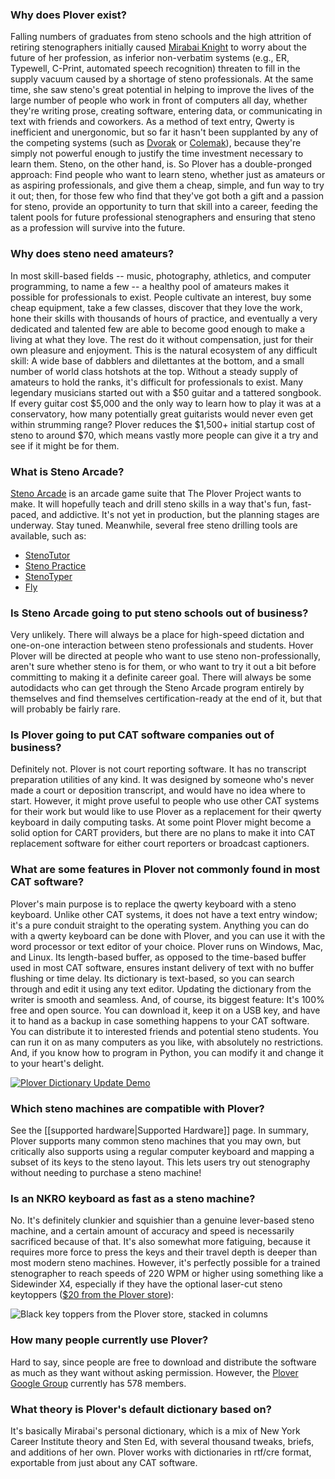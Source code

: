 ### Why does Plover exist?

Falling numbers of graduates from steno schools and the high attrition
of retiring stenographers initially caused [Mirabai Knight](http://StenoKnight.com)
to worry about the
future of her profession, as inferior non-verbatim systems (e.g., ER,
Typewell, C-Print, automated speech recognition) threaten to fill in the
supply vacuum caused by a shortage of steno professionals. At the same
time, she saw steno's great potential in helping to improve the lives of
the large number of people who work in front of computers all day,
whether they're writing prose, creating software, entering data, or
communicating in text with friends and coworkers. As a method of text
entry, Qwerty is inefficient and unergonomic, but so far it hasn't been
supplanted by any of the competing systems (such as
[Dvorak](http://en.wikipedia.org/wiki/Dvorak_Simplified_Keyboard) or
[Colemak](http://en.wikipedia.org/wiki/Keyboard_layout#Colemak)),
because they're simply not powerful enough to justify the time
investment necessary to learn them. Steno, on the other hand, is. So
Plover has a double-pronged approach: Find people who want to learn
steno, whether just as amateurs or as aspiring professionals, and give
them a cheap, simple, and fun way to try it out; then, for those few who
find that they've got both a gift and a passion for steno, provide an
opportunity to turn that skill into a career, feeding the talent pools
for future professional stenographers and ensuring that steno as a
profession will survive into the future.

### Why does steno need amateurs?

In most skill-based fields -- music, photography, athletics, and
computer programming, to name a few -- a healthy pool of amateurs makes
it possible for professionals to exist. People cultivate an interest,
buy some cheap equipment, take a few classes, discover that they love
the work, hone their skills with thousands of hours of practice, and
eventually a very dedicated and talented few are able to become good
enough to make a living at what they love. The rest do it without
compensation, just for their own pleasure and enjoyment. This is the
natural ecosystem of any difficult skill: A wide base of dabblers and
dilettantes at the bottom, and a small number of world class hotshots at
the top. Without a steady supply of amateurs to hold the ranks, it's
difficult for professionals to exist. Many legendary musicians started
out with a $50 guitar and a tattered songbook. If every guitar cost
$5,000 and the only way to learn how to play it was at a conservatory,
how many potentially great guitarists would never even get within
strumming range? Plover reduces the $1,500+ initial startup cost of
steno to around $70, which means vastly more people can give it a try
and see if it might be for them.

### What is Steno Arcade?

[Steno Arcade](http://plover.stenoknight.com/2016/03/steno-arcade-campaign-is-live.html)
is an arcade game suite that The Plover Project wants to make. It will
hopefully teach and drill steno skills in a way that's fun, fast-paced,
and addictive. It's not yet in production, but the planning stages are
underway. Stay tuned. Meanwhile, several free steno drilling tools are
available, such as:

* [StenoTutor](https://github.com/caru/StenoTutor)
* [Steno Practice](http://www.chiark.greenend.org.uk/~tthurman/practice.html)
* [StenoTyper](http://stenoknight.com/plover/stenotyper/test3.html)
* [Fly](https://launchpad.net/flyploverfly)

### Is Steno Arcade going to put steno schools out of business?

Very unlikely. There will always be a place for high-speed dictation and
one-on-one interaction between steno professionals and students. Hover
Plover will be directed at people who want to use steno
non-professionally, aren't sure whether steno is for them, or who want
to try it out a bit before committing to making it a definite career
goal. There will always be some autodidacts who can get through the
Steno Arcade program entirely by themselves and find themselves
certification-ready at the end of it, but that will probably be fairly
rare.

### Is Plover going to put CAT software companies out of business?

Definitely not. Plover is not court reporting software. It has no
transcript preparation utilities of any kind. It was designed by someone
who's never made a court or deposition transcript, and would have no
idea where to start. However, it might prove useful to people who use
other CAT systems for their work but would like to use Plover as a
replacement for their qwerty keyboard in daily computing tasks. At some
point Plover might become a solid option for CART providers, but there
are no plans to make it into CAT replacement software for either court
reporters or broadcast captioners.

### What are some features in Plover not commonly found in most CAT software?

Plover's main purpose is to replace the qwerty keyboard with a steno
keyboard. Unlike other CAT systems, it does not have a text entry
window; it's a pure conduit straight to the operating system. Anything
you can do with a qwerty keyboard can be done with Plover, and you can
use it with the word processor or text editor of your choice. Plover
runs on Windows, Mac, and Linux. Its length-based buffer, as opposed to
the time-based buffer used in most CAT software, ensures instant
delivery of text with no buffer flushing or time delay. Its dictionary
is text-based, so you can search through and edit it using any text
editor. Updating the dictionary from the writer is smooth and seamless.
And, of course, its biggest feature: It's 100% free and open source. You
can download it, keep it on a USB key, and have it to hand as a backup
in case something happens to your CAT software. You can distribute it to
interested friends and potential steno students. You can run it on as
many computers as you like, with absolutely no restrictions. And, if you
know how to program in Python, you can modify it and change it to your
heart's delight.

[![Plover Dictionary Update Demo](https://img.youtube.com/vi/eSU5JlVXT1A/0.jpg)](https://www.youtube.com/watch?v=eSU5JlVXT1A)

### Which steno machines are compatible with Plover?

See the [[supported hardware|Supported Hardware]] page. In summary, Plover supports many common steno machines that you may own, but critically also supports using a regular computer keyboard and mapping a subset of its keys to the steno layout. This lets users try out stenography without needing to purchase a steno machine!

### Is an NKRO keyboard as fast as a steno machine?

No. It's definitely clunkier and squishier than a genuine lever-based
steno machine, and a certain amount of accuracy and speed is necessarily
sacrificed because of that. It's also somewhat more fatiguing, because
it requires more force to press the keys and their travel depth is
deeper than most modern steno machines. However, it's perfectly possible
for a trained stenographer to reach speeds of 220 WPM or higher using something like a
Sidewinder X4, especially if they have the optional laser-cut steno
keytoppers ([$20 from the Plover store](http://plover.deco-craft.com/shop/view_product/Laser_Cut_Steno_Keys_Kit?n=2910988)):

![Black key toppers from the Plover store, stacked in columns](http://plover.deco-craft.com/spcimages/2162178/8148158/1/1/CCCCCC/prod.jpg?b=10934258&v=1457964486)

### How many people currently use Plover?

Hard to say, since people are free to download and distribute the
software as much as they want without asking permission. However, the
[Plover Google Group](http://groups.google.com/group/ploversteno)
currently has 578 members.

### What theory is Plover's default dictionary based on?

It's basically Mirabai's personal dictionary, which is a mix of New York
Career Institute theory and Sten Ed, with several thousand tweaks,
briefs, and additions of her own. Plover works with dictionaries in
rtf/cre format, exportable from just about any CAT software.

